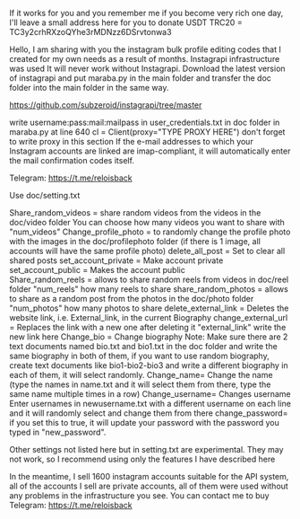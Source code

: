 
If it works for you and you remember me if you become very rich one day, I'll leave a small address here for you to donate 
USDT TRC20 = TC3y2crhRXzoQYhe3rMDNzz6DSrvtonwa3


Hello, I am sharing with you the instagram bulk profile editing codes that I created for my own needs as a result of months.
Instagrapi infrastructure was used It will never work without Instagrapi.
Download the latest version of instagrapi and put maraba.py in the main folder and transfer the doc folder into the main folder in the same way.

https://github.com/subzeroid/instagrapi/tree/master

write username:pass:mail:mailpass in user_credentials.txt in doc folder
in maraba.py at line 640 cl = Client(proxy="TYPE PROXY HERE") don't forget to write proxy in this section
If the e-mail addresses to which your Instagram accounts are linked are imap-compliant, it will automatically enter the mail confirmation codes itself. 


Telegram: https://t.me/reloisback

Use doc/setting.txt

Share_random_videos = share random videos from the videos in the doc/video folder You can choose how many videos you want to share with "num_videos"
Change_profile_photo = to randomly change the profile photo with the images in the doc/profilephoto folder (if there is 1 image, all accounts will have the same profile photo)
delete_all_post = Set to clear all shared posts
set_account_private = Make account private
set_account_public = Makes the account public  
Share_random_reels = allows to share random reels from videos in doc/reel folder "num_reels" how many reels to share
share_random_photos = allows to share as a random post from the photos in the doc/photo folder "num_photos" how many photos to share
delete_external_link = Deletes the website link, i.e. External_link, in the current Biography
change_external_url = Replaces the link with a new one after deleting it "external_link" write the new link here
Change_bio = Change biography Note: Make sure there are 2 text documents named bio.txt and bio1.txt in the doc folder and write the same biography in both of them, if you want to use random biography, create text documents like bio1-bio2-bio3 and write a different biography in each of them, it will select randomly.
Change_name= Change the name (type the names in name.txt and it will select them from there, type the same name multiple times in a row)
Change_username= Changes username Enter usernames in newusername.txt with a different username on each line and it will randomly select and change them from there
change_password= if you set this to true, it will update your password with the password you typed in "new_password".


Other settings not listed here but in setting.txt are experimental. They may not work, so I recommend using only the features I have described here





In the meantime, I sell 1600 instagram accounts suitable for the API system, all of the accounts I sell are private accounts, all of them were used without any problems in the infrastructure you see.
You can contact me to buy
Telegram: https://t.me/reloisback
